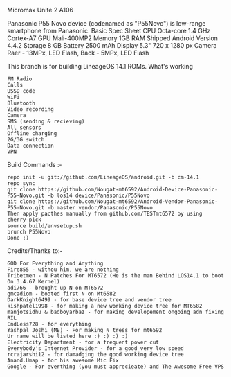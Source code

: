 <br></br>

Micromax Unite 2 A106

Panasonic P55 Novo device (codenamed as "P55Novo") is low-range smartphone from Panasonic.
Basic 	Spec Sheet
CPU 	Octa-core 1.4 GHz Cortex-A7
GPU 	Mali-400MP2
Memory 	1GB RAM
Shipped Android Version 	4.4.2
Storage 	8 GB
Battery 	2500 mAh
Display 	5.3" 720 x 1280 px
Camera 	Raer - 13MPx, LED Flash, Back - 5MPx, LED Flash

This branch is for building LineageOS 14.1 ROMs.
What's working

    FM Radio
    Calls
    USSD code
    WiFi
    Bluetooth
    Video recording
    Camera
    SMS (sending & recieving)
    All sensors
    Offline charging
    2G/3G switch
    Data connection
    VPN

Build Commands :-

    repo init -u git://github.com/LineageOS/android.git -b cm-14.1
    repo sync
    git clone https://github.com/Nougat-mt6592/Android-Device-Panasonic-P55-Novo.git -b los14 device/Panasonic/P55Novo
    git clone https://github.com/Nougat-mt6592/Android-Vendor-Panasonic-P55-Novo.git -b master vendor/Panasonic/P55Novo
    Then apply pacthes manually from github.com/TESTmt6572 by using cherry-pick
    source build/envsetup.sh
    brunch P55Novo
    Done :)

Credits/Thanks to:-

    GOD For Everything and Anything
    Fire855 - withou him, we are nothing
    Tribetmen - N Patches For MT6572 (He is the man Behind LOS14.1 to boot On 3.4.67 Kernel)
    adi766 - brought up N on MT6572
    gmcadiom - booted first N on Mt6582
    DarkKnight6499 - for base device tree and vendor tree
    kishpatel1998 - for making a new working device tree for MT6582
    manjotsidhu & badboyarbaz - for making developement ongoing adn fixing RIL
    EndLess728 - for everything
    Yashpal Joshi (ME) - For making N tress for mt6592
    Ur name will be listed here :) :) :) :)
    Electricity Department - for a frequent power cut
    Everybody's Internet Provider - for a good very low speed
    rcrajarshi12 - for damadging the good working device tree
    Anand.Umap - for his awesome Mic Fix
    Google - For everthing (you must apprecieate) and The Awesome Free VPS


